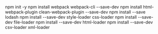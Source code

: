 npm init -y
npm install webpack webpack-cli --save-dev
npm install html-webpack-plugin clean-webpack-plugin --save-dev
npm install --save lodash
npm install --save-dev style-loader css-loader
npm install --save-dev file-loader
npm install --save-dev html-loader
npm install --save-dev csv-loader xml-loader